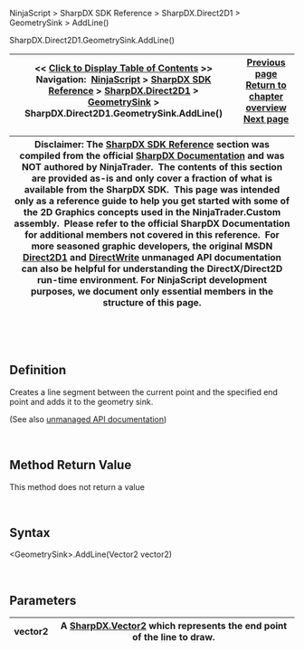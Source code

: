 ﻿


NinjaScript \> SharpDX SDK Reference \> SharpDX.Direct2D1 \> GeometrySink \> AddLine()






















SharpDX.Direct2D1\.GeometrySink.AddLine()







| \<\< [Click to Display Table of Contents](sharpdx_direct2d1_geometrysink_addline.md) \>\> **Navigation:**     [NinjaScript](ninjascript.md) \> [SharpDX SDK Reference](sharpdx_sdk_reference.md) \> [SharpDX.Direct2D1](sharpdx_direct2d1.md) \> [GeometrySink](sharpdx_direct2d1_geometrysink.md) \> SharpDX.Direct2D1\.GeometrySink.AddLine() | [Previous page](sharpdx_direct2d1_geometrysink_addarc.md) [Return to chapter overview](sharpdx_direct2d1_geometrysink.md) [Next page](sharpdx_direct2d1_geometrysink_addlines.md) |
| --- | --- |













| Disclaimer: The [SharpDX SDK Reference](sharpdx_sdk_reference.md) section was compiled from the official [SharpDX Documentation](http://sharpdx.org/) and was NOT authored by NinjaTrader.  The contents of this section are provided as\-is and only cover a fraction of what is available from the SharpDX SDK.  This page was intended only as a reference guide to help you get started with some of the 2D Graphics concepts used in the NinjaTrader.Custom assembly.  Please refer to the official SharpDX Documentation for additional members not covered in this reference.  For more seasoned graphic developers, the original MSDN [Direct2D1](https://msdn.microsoft.com/en-us/library/windows/desktop/dd370990.aspx) and [DirectWrite](https://msdn.microsoft.com/en-us/library/windows/desktop/dd368038.aspx) unmanaged API documentation can also be helpful for understanding the DirectX/Direct2D run\-time environment. For NinjaScript development purposes, we document only essential members in the structure of this page. |
| --- |



 


 


## Definition


Creates a line segment between the current point and the specified end point and adds it to the geometry sink.


(See also [unmanaged API documentation](https://msdn.microsoft.com/en-us/library/dd316604.aspx))


 


## Method Return Value


This method does not return a value


 


## Syntax


\<GeometrySink\>.AddLine(Vector2 vector2\)


 


## Parameters




| vector2 | A [SharpDX.Vector2](sharpdx_vector2.md) which represents the end point of the line to draw. |
| --- | --- |









